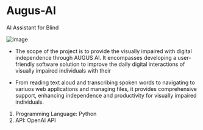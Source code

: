 # Augus-AI
AI Assistant for Blind


![image](https://github.com/2149-SRUTHI-S/Augus-AI/assets/129876043/f6a436d6-a109-4d88-98a7-a4282899ad0f)


- The scope of the project is to provide the visually impaired with digital independence through AUGUS AI. It encompasses developing a user-friendly software solution to improve the daily digital interactions of visually impaired individuals with their 

- From reading text aloud and transcribing spoken words to navigating to variuos web applications and managing files, it provides comprehensive support, enhancing independence and productivity for visually impaired individuals.

1. Programming Language: Python
2. API: OpenAI API
